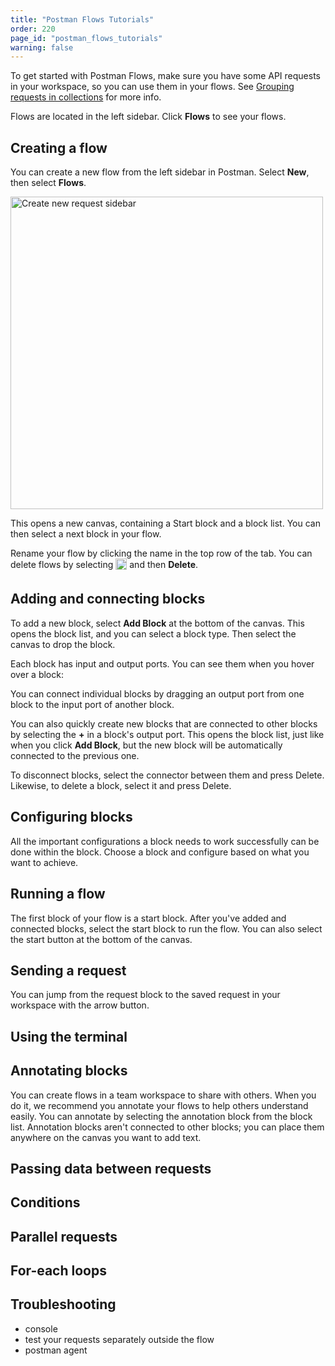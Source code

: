 ```yaml
---
title: "Postman Flows Tutorials"
order: 220
page_id: "postman_flows_tutorials"
warning: false
---
```


To get started with Postman Flows, make sure you have some API requests in your workspace, so you can use them in your flows. See [Grouping requests in collections]("/docs/sending-requests/intro-to-collections/") for more info.

Flows are located in the left sidebar. Click **Flows** to see your flows.

## Creating a flow

You can create a new flow from the left sidebar in Postman. Select __New__, then select **Flows**.

<img alt="Create new request sidebar" src="https://assets.postman.com/postman-docs/create-new-request-sidebar-v8.jpg" width="500px"/>

This opens a new canvas, containing a Start block and a block list. You can then select a next block in your flow.

<!--TODO: screenshot -->

Rename your flow by clicking the name in the top row of the tab. You can delete flows by selecting <img alt="Three dots icon" src="https://assets.postman.com/postman-docs/icon-three-dots-v9.jpg" width="18px" style="vertical-align:middle;margin-bottom:5px"> and then **Delete**.

## Adding and connecting blocks

To add a new block, select **Add Block** at the bottom of the canvas. This opens the block list, and you can select a block type. Then select the canvas to drop the block.

Each block has input and output ports. You can see them when you hover over a block:

<!--TODO: screenshot -->

You can connect individual blocks by dragging an output port from one block to the input port of another block.

You can also quickly create new blocks that are connected to other blocks by selecting the **+** in a block's output port. This opens the block list, just like when you click **Add Block**, but the new block will be automatically connected to the previous one.

To disconnect blocks, select the connector between them and press Delete. Likewise, to delete a block, select it and press Delete.

## Configuring blocks

All the important configurations a block needs to work successfully can be done within the block. Choose a block and configure based on what you want to achieve.

## Running a flow

The first block of your flow is a start block. After you've added and connected blocks, select the start block to run the flow. You can also select the start button at the bottom of the canvas.

## Sending a request

You can jump from the request block to the saved request in your workspace with the arrow button.

## Using the terminal

<!-- TODO -->

## Annotating blocks

You can create flows in a team workspace to share with others. When you do it, we recommend you annotate your flows to help others understand easily. You can annotate by selecting the annotation block from the block list. Annotation blocks aren't connected to other blocks; you can place them anywhere on the canvas you want to add text.

## Passing data between requests

## Conditions

## Parallel requests

## For-each loops

## Troubleshooting
- console
- test your requests separately outside the flow
- postman agent
